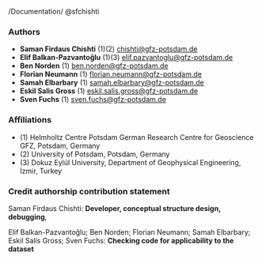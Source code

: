 /Documentation/ @sfchishti

### Authors
- **Saman Firdaus Chishti** (1)(2)    [chishti@gfz-potsdam.de](mailto:chishti@gfz-potsdam.de)
- **Elif Balkan-Pazvantoğlu** (1)(3)    [elif.pazvantoglu@gfz-potsdam.de](mailto:elif.pazvantoglu@gfz-potsdam.de)
- **Ben Norden** (1)    [ben.norden@gfz-potsdam.de](mailto:ben.norden@gfz-potsdam.de)
- **Florian Neumann** (1)    [florian.neumann@gfz-potsdam.de](mailto:florian.neumann@gfz-potsdam.de)
- **Samah Elbarbary** (1)    [samah.elbarbary@gfz-potsdam.de](mailto:samah.elbarbary@gfz-potsdam.de)
- **Eskil Salis Gross** (1)    [eskil.salis.gross@gfz-potsdam.de](mailto:eskil.salis.gross@gfz-potsdam.de)
- **Sven Fuchs** (1)    [sven.fuchs@gfz-potsdam.de](mailto:sven.fuchs@gfz-potsdam.de)

### Affiliations
  - (1) Helmholtz Centre Potsdam German Research Centre for Geoscience GFZ, Potsdam, Germany
  - (2) University of Potsdam, Potsdam, Germany
  - (3) Dokuz Eylül University, Department of Geophysical Engineering, İzmir, Turkey
    
### Credit authorship contribution statement 
Saman Firdaus Chishti: **Developer, conceptual structure design, debugging**,
  
Elif Balkan-Pazvantoğlu; Ben Norden; Florian Neumann; Samah Elbarbary; Eskil Salis Gross; Sven Fuchs: **Checking code for applicability to the dataset**
